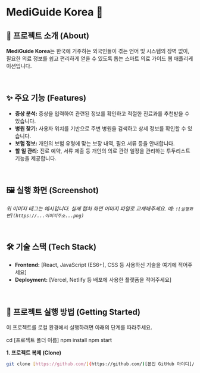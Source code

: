 # MediGuide Korea 🏥

## 📌 프로젝트 소개 (About)
**MediGuide Korea**는 한국에 거주하는 외국인들이 겪는 언어 및 시스템의 장벽 없이, 필요한 의료 정보를 쉽고 편리하게 얻을 수 있도록 돕는 스마트 의료 가이드 웹 애플리케이션입니다.

<br>

## ✨ 주요 기능 (Features)
- **증상 분석:** 증상을 입력하여 관련된 정보를 확인하고 적절한 진료과를 추천받을 수 있습니다.
- **병원 찾기:** 사용자 위치를 기반으로 주변 병원을 검색하고 상세 정보를 확인할 수 있습니다.
- **보험 정보:** 개인의 보험 유형에 맞는 보장 내역, 필요 서류 등을 안내합니다.
- **할 일 관리:** 진료 예약, 서류 제출 등 개인의 의료 관련 일정을 관리하는 투두리스트 기능을 제공합니다.

<br>

## 🖼️ 실행 화면 (Screenshot)

*위 이미지 태그는 예시입니다. 실제 캡처 화면 이미지 파일로 교체해주세요.*
*예: `![실행화면](https://...이미지주소...png)`*

<br>

## 🛠️ 기술 스택 (Tech Stack)
- **Frontend:** [React, JavaScript (ES6+), CSS 등 사용하신 기술을 여기에 적어주세요]
- **Deployment:** [Vercel, Netlify 등 배포에 사용한 플랫폼을 적어주세요]

<br>

## 🚀 프로젝트 실행 방법 (Getting Started)

이 프로젝트를 로컬 환경에서 실행하려면 아래의 단계를 따라주세요.

cd [프로젝트 폴더 이름]
npm install
npm start

**1. 프로젝트 복제 (Clone)**
```bash
git clone [https://github.com/](https://github.com/)[본인 GitHub 아이디]/[저장소 이름].git
